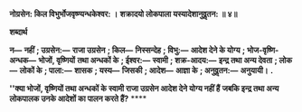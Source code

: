 **नोग्रसेन: किल विभुर्भोजवृष्ण्यन्धकेश्वर: ।** **शक्रादयो लोकपाला यस्यादेशानुवॢतन: ॥ ४॥** 

**शब्दार्थ** 

**न—** **नहीं** **; उग्रसेन:—** **राजा उग्रसेन** **; किल—** **निस्सन्देह** **; विभु:—** **आदेश देने के योग्य** **; भोज-वृष्णि-अन्धक—** **भोजों, वृष्णियों** **तथा अन्धकों के** **; ईश्वर:—** **स्वामी** **; शक्र-आदय:—** **इन्द्र तथा अन्य देवता** **; लोक—** **लोकों के** **; पाला:—** **शासक** **; यस्य—** **जिसकी** **; आदेश—** **आज्ञा के** **; अनुवॢतन:—** **अनुयायी।** **.** 

**''क्या भोजों, वृष्णियों तथा अन्धकों के स्वामी राजा उग्रसेन आदेश देने योग्य नहीं हैं** **जबकि इन्द्र तथा अन्य लोकपालक उनके आदेशों का पालन करते हैं?** **** 